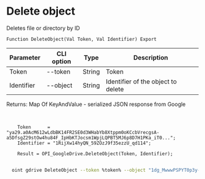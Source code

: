 ﻿---
sidebar_position: 9
---

# Delete object
 Deletes file or directory by ID



`Function DeleteObject(Val Token, Val Identifier) Export`

  | Parameter | CLI option | Type | Description |
  |-|-|-|-|
  | Token | --token | String | Token |
  | Identifier | --object | String | Identifier of the object to delete |

  
  Returns:  Map Of KeyAndValue - serialized JSON response from Google

<br/>




```bsl title="Code example"
    Token      = "ya29.a0AcM612wLdbBK14FR2SE0d3WHabYb8Xtppm0oKCcbVrecgsA-a5DfsgZ29stOw4hu84F_IpHbKTJocsm1WpjLQPBT5MJ6p8D7H1PKa_iT0...";
    Identifier = "1RijXw14hyQN_59ZOzJ9f35ezzU_qd114";

    Result = OPI_GoogleDrive.DeleteObject(Token, Identifier);
```



```sh title="CLI command example"
    
  oint gdrive DeleteObject --token %token% --object "1dg_MwwwPSPYT0p3y-8dvGWoapbwaaaaa"

```

```json title="Result"

```

